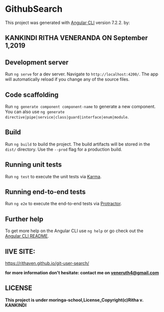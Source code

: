 # GithubSearch

This project was generated with [Angular CLI](https://github.com/angular/angular-cli) version 7.2.2.
by:
 ## KANKINDI RITHA VENERANDA        ON September 1,2019


## Development server

Run `ng serve` for a dev server. Navigate to `http://localhost:4200/`. The app will automatically reload if you change any of the source files.

## Code scaffolding

Run `ng generate component component-name` to generate a new component. You can also use `ng generate directive|pipe|service|class|guard|interface|enum|module`.

## Build

Run `ng build` to build the project. The build artifacts will be stored in the `dist/` directory. Use the `--prod` flag for a production build.

## Running unit tests

Run `ng test` to execute the unit tests via [Karma](https://karma-runner.github.io).

## Running end-to-end tests

Run `ng e2e` to execute the end-to-end tests via [Protractor](http://www.protractortest.org/).

## Further help

To get more help on the Angular CLI use `ng help` or go check out the [Angular CLI README](https://github.com/angular/angular-cli/blob/master/README.md).
## lIVE SITE:
https://rithaven.github.io/git-user-search/

**for more information don't hesitate: contact me on veneruth4@gmail.com**
## LICENSE
**This project is under moringa-school,License_Copyright(c)Ritha v. KANKINDI**